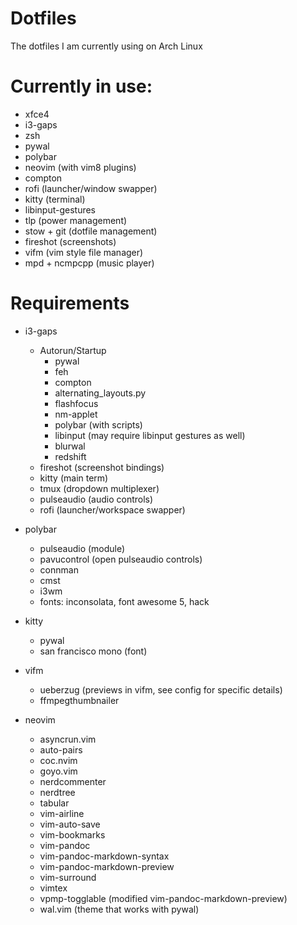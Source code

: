 # Dotfiles
The dotfiles I am currently using on Arch Linux

# Currently in use:
- xfce4
- i3-gaps
- zsh
- pywal
- polybar
- neovim (with vim8 plugins)
- compton
- rofi (launcher/window swapper)
- kitty (terminal)
- libinput-gestures
- tlp (power management)
- stow + git (dotfile management)
- fireshot (screenshots)
- vifm (vim style file manager)
- mpd + ncmpcpp (music player)

# Requirements
- i3-gaps
    - Autorun/Startup
        - pywal
        - feh
        - compton
        - alternating_layouts.py
        - flashfocus
        - nm-applet
        - polybar (with scripts)
        - libinput (may require libinput gestures as well)
        - blurwal
        - redshift
    - fireshot (screenshot bindings)
    - kitty (main term)
    - tmux (dropdown multiplexer)
    - pulseaudio (audio controls)
    - rofi (launcher/workspace swapper)

- polybar 
    - pulseaudio (module)
    - pavucontrol (open pulseaudio controls)
    - connman 
    - cmst 
    - i3wm
    - fonts: inconsolata, font awesome 5, hack

- kitty
    - pywal
    - san francisco mono (font)

- vifm
    - ueberzug (previews in vifm, see config for specific details)
    - ffmpegthumbnailer

- neovim
    - asyncrun.vim
    - auto-pairs
    - coc.nvim
    - goyo.vim
    - nerdcommenter
    - nerdtree
    - tabular
    - vim-airline
    - vim-auto-save
    - vim-bookmarks
    - vim-pandoc
    - vim-pandoc-markdown-syntax
    - vim-pandoc-markdown-preview
    - vim-surround
    - vimtex
    - vpmp-togglable (modified vim-pandoc-markdown-preview)
    - wal.vim (theme that works with pywal)
